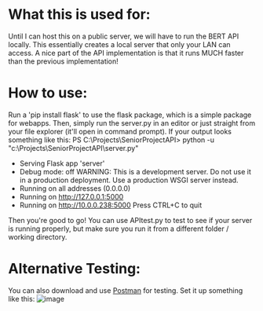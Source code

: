 # What this is used for:
Until I can host this on a public server, we will have to run the BERT API locally. This essentially creates a local server that only your LAN can access. A nice part of the API implementation is that it runs MUCH faster than the previous implementation!

# How to use:
Run a 'pip install flask' to use the flask package, which is a simple package for webapps. Then, simply run the server.py in an editor or just straight from your file explorer (it'll open in command prompt). If your output looks something like this:
PS C:\Projects\SeniorProjectAPI> python -u "c:\Projects\SeniorProjectAPI\server.py"
 * Serving Flask app 'server'
 * Debug mode: off
WARNING: This is a development server. Do not use it in a production deployment. Use a production WSGI server instead.
 * Running on all addresses (0.0.0.0)
 * Running on http://127.0.0.1:5000
 * Running on http://10.0.0.238:5000
Press CTRL+C to quit

Then you're good to go! You can use APItest.py to test to see if your server is running properly, but make sure you run it from a different folder / working directory.



# Alternative Testing:
You can also download and use [Postman](https://www.postman.com) for testing. Set it up something like this:
![image](https://github.com/CameronJ2/InboxGuardian-API/assets/114731000/9d4f4463-20b4-4724-84a8-2dee77a01546)
